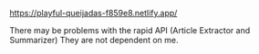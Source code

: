 https://playful-queijadas-f859e8.netlify.app/

There may be problems with the rapid API (Article Extractor and Summarizer)
They are not dependent on me.

